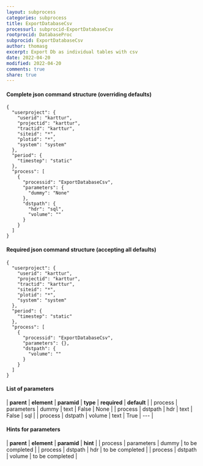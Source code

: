 ```yaml
---
layout: subprocess
categories: subprocess
title: ExportDatabaseCsv
processurl: subprocid-ExportDatabaseCsv
rootprocid: DatabaseProc
subprocid: ExportDatabaseCsv
author: thomasg
excerpt: Export Db as individual tables with csv
date: 2022-04-20
modified: 2022-04-20
comments: true
share: true
---
```


#### Complete json command structure (overriding defaults)
```
{
  "userproject": {
    "userid": "karttur",
    "projectid": "karttur",
    "tractid": "karttur",
    "siteid": "*",
    "plotid": "*",
    "system": "system"
  },
  "period": {
    "timestep": "static"
  },
  "process": [
    {
      "processid": "ExportDatabaseCsv",
      "parameters": {
        "dummy": "None"
      },
      "dstpath": {
        "hdr": "sql",
        "volume": ""
      }
    }
  ]
}
```
#### Required json command structure (accepting all defaults)
```
{
  "userproject": {
    "userid": "karttur",
    "projectid": "karttur",
    "tractid": "karttur",
    "siteid": "*",
    "plotid": "*",
    "system": "system"
  },
  "period": {
    "timestep": "static"
  },
  "process": [
    {
      "processid": "ExportDatabaseCsv",
      "parameters": {},
      "dstpath": {
        "volume": ""
      }
    }
  ]
}
```
#### List of parameters

| **parent** | **element** | **paramid** | **type** | **required** | **default** |
| process | parameters | dummy | text | False | None |
| process | dstpath | hdr | text | False | sql |
| process | dstpath | volume | text | True | --- |

#### Hints for parameters

| **parent** | **element** | **paramid** | **hint** |
| process | parameters | dummy | to be completed |
| process | dstpath | hdr | to be completed |
| process | dstpath | volume | to be completed |
